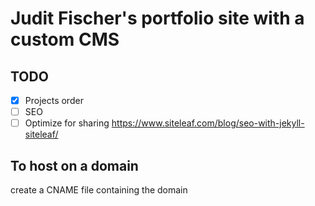 # Judit Fischer's portfolio site with a custom CMS

## TODO
- [x] Projects order
- [ ] SEO
- [ ] Optimize for sharing https://www.siteleaf.com/blog/seo-with-jekyll-siteleaf/

## To host on a domain
create a CNAME file containing the domain

